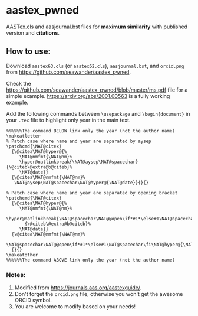 # aastex_pwned
AASTex.cls and aasjournal.bst files for __maximum similarity__ with published version and __citations__.

## How to use:
Download ```aastex63.cls``` (or ```aastex62.cls```), ```aasjournal.bst```, and ```orcid.png``` from https://github.com/seawander/aastex_pwned.

Check the https://github.com/seawander/aastex_pwned/blob/master/ms.pdf file for a simple example. https://arxiv.org/abs/2001.00563 is a fully working example.

Add the following commands between `\usepackage` and `\begin{document}` in your `.tex` file to highlight only year in the main text.
```
%%%%%%The command BELOW link only the year (not the author name)
\makeatletter
% Patch case where name and year are separated by aysep
\patchcmd{\NAT@citex}
  {\@citea\NAT@hyper@{%
     \NAT@nmfmt{\NAT@nm}%
     \hyper@natlinkbreak{\NAT@aysep\NAT@spacechar}{\@citeb\@extra@b@citeb}%
     \NAT@date}}
  {\@citea\NAT@nmfmt{\NAT@nm}%
   \NAT@aysep\NAT@spacechar\NAT@hyper@{\NAT@date}}{}{}

% Patch case where name and year are separated by opening bracket
\patchcmd{\NAT@citex}
  {\@citea\NAT@hyper@{%
     \NAT@nmfmt{\NAT@nm}%
     \hyper@natlinkbreak{\NAT@spacechar\NAT@@open\if*#1*\else#1\NAT@spacechar\fi}%
       {\@citeb\@extra@b@citeb}%
     \NAT@date}}
  {\@citea\NAT@nmfmt{\NAT@nm}%
   \NAT@spacechar\NAT@@open\if*#1*\else#1\NAT@spacechar\fi\NAT@hyper@{\NAT@date}}
  {}{}
\makeatother
%%%%%%The command ABOVE link only the year (not the author name)
```

### Notes:
1. Modified from https://journals.aas.org/aastexguide/.
2. Don't forget the ```orcid.png``` file, otherwise you won't get the awesome ORCID symbol.
3. You are welcome to modify based on your needs!
